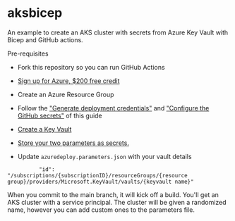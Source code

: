 # aksbicep

An example to create an AKS cluster with secrets from Azure Key Vault with Bicep and GitHub actions.

Pre-requisites 

* Fork this repository so you can run GitHub Actions

* [Sign up for Azure, $200 free credit](https://cda.ms/2kz)

* Create an Azure Resource Group

* Follow the ["Generate deployment credentials"](https://cda.ms/2kx) and ["Configure the GitHub secrets"](https://cda.ms/2ky) of this guide

* [Create a Key Vault](https://cda.ms/2kB)

* [Store your two parameters as secrets.](https://cda.ms/2kC)

* Update `azuredeploy.parameters.json` with your vault details 

```
          "id": "/subscriptions/{subscriptionID}/resourceGroups/{resource group}/providers/Microsoft.KeyVault/vaults/{keyvault name}"
```

When you commit to the main branch, it will kick off a build.  You'll get an AKS cluster with a service principal.  The cluster will be given a randomized name, however you can add custom ones to the parameters file.